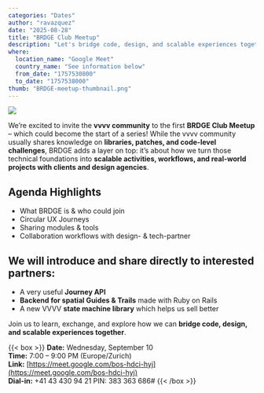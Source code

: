 ```yaml
---
categories: "Dates"
author: "ravazquez"
date: "2025-08-28"
title: "BRDGE Club Meetup"
description: "Let's bridge code, design, and scalable experiences together"
where:
  location_name: "Google Meet"
  country_name: "See information below"
  from_date: "1757530800"
  to_date: "1757538000"
thumb: "BRDGE-meetup-thumbnail.png"
---
```


![](BRDGE-meetup.png)

We’re excited to invite the **vvvv community** to the first **BRDGE Club Meetup** – which could become the start of a series!
While the vvvv community usually shares knowledge on **libraries, patches, and code-level challenges**, BRDGE adds a layer on top: it’s about how we turn those technical foundations into **scalable activities, workflows, and real-world projects with clients and design agencies**.

## Agenda Highlights

- What BRDGE is & who could join
- Circular UX Journeys
- Sharing modules & tools
- Collaboration workflows with design- & tech-partner

## We will introduce and share directly to interested partners:

- A very useful **Journey API**
- **Backend for spatial Guides & Trails** made with Ruby on Rails
- A new VVVV **state machine library** which helps us sell better

Join us to learn, exchange, and explore how we can **bridge code, design, and scalable experiences together**.

{{< box >}}
**Date:** Wednesday, September 10<br>
**Time:** 7:00 – 9:00 PM (Europe/Zurich)<br>
**Link:** [https://meet.google.com/bos-hdci-hyj](https://meet.google.com/bos-hdci-hyj)<br>
**Dial-in:** +41 43 430 94 21 PIN: 383 363 686#
{{< /box >}}
